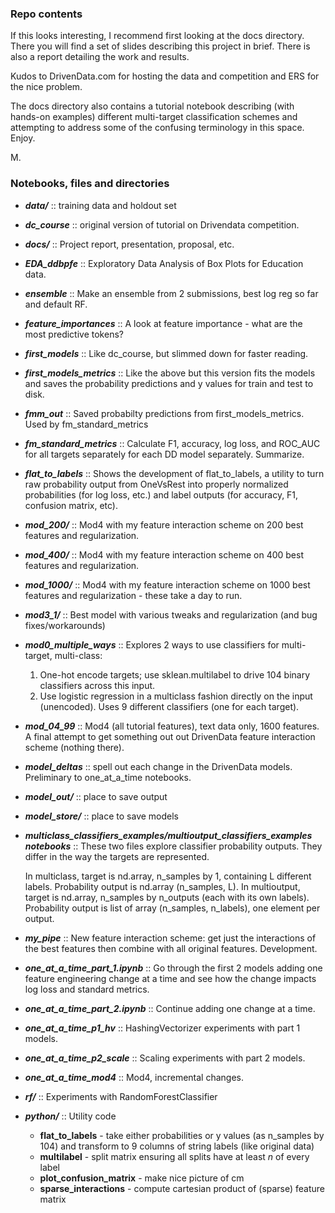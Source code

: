 
### Repo contents

If this looks interesting, I recommend first looking at the docs directory.  There you will find a set of slides describing this project in brief.  There is also a report detailing the work and results.

Kudos to DrivenData.com for hosting the data and competition and ERS for the nice problem.

The docs directory also contains a tutorial notebook describing (with hands-on examples) different multi-target classification schemes and attempting to address some of the confusing terminology in this space.  Enjoy.

M.


### Notebooks,  files and directories

* __*data/*__  :: training data and holdout set

* __*dc_course*__  :: original version of tutorial on Drivendata competition.

* __*docs/*__  :: Project report, presentation, proposal, etc.

* __*EDA_ddbpfe*__ :: Exploratory Data Analysis of Box Plots for Education data.
    
* __*ensemble*__ :: Make an ensemble from 2 submissions, best log reg so far and default RF.

* __*feature_importances*__ :: A look at feature importance - what are the most predictive tokens?

* __*first_models*__ :: Like dc_course, but slimmed down for faster reading.

* __*first_models_metrics*__ :: Like the above but this version fits the models and saves the probability predictions and y values for train and test to disk. 

* __*fmm_out*__ :: Saved probabilty predictions from first_models_metrics.  Used by fm_standard_metrics

* __*fm_standard_metrics*__ ::  Calculate F1, accuracy, log loss, and ROC_AUC for all targets separately for each DD model separately.  Summarize.
    
* __*flat_to_labels*__ :: Shows the development of flat_to_labels, a utility to turn raw probability output from OneVsRest into properly normalized probabilities (for log loss, etc.) and label outputs (for accuracy, F1, confusion matrix, etc).

* __*mod_200/*__ :: Mod4 with my feature interaction scheme on 200 best features and regularization. 

* __*mod_400/*__ :: Mod4 with my feature interaction scheme on 400 best features and regularization. 

* __*mod_1000/*__ :: Mod4 with my feature interaction scheme on 1000 best features and regularization - these take a day to run. 

* __*mod3_1/*__  :: Best model with various tweaks and regularization (and bug fixes/workarounds)

* __*mod0_multiple_ways*__ :: Explores 2 ways to use classifiers for multi-target, multi-class:

    1. One-hot encode targets; use sklean.multilabel to drive 104 binary classifiers across this input.
    2. Use logistic regression in a multiclass fashion directly on the input (unencoded). Uses 9 different classifiers (one for each target).

* __*mod_04_99*__ :: Mod4 (all tutorial features), text data only, 1600 features.  A final attempt to get something out out DrivenData feature interaction scheme (nothing there).

* __*model_deltas*__  :: spell out each change in the DrivenData models.  Preliminary to one_at_a_time notebooks.

* __*model_out/*__  :: place to save output
 
* __*model_store/*__  :: place to save models

* __*multiclass_classifiers_examples/multioutput_classifiers_examples notebooks*__ :: These two files explore classifier probability outputs.  They differ in the way the targets are represented.  

    In multiclass, target is nd.array, n_samples by 1, containing L different labels. Probability output is nd.array (n_samples, L).  In multioutput, target is nd.array, n_samples by n_outputs (each with its own labels).  Probability output is list of array (n_samples, n_labels), one element per output.
    
* __*my_pipe*__ :: New feature interaction scheme: get just the interactions of the best features then combine with all original features.  Development.

* __*one_at_a_time_part_1.ipynb*__ :: Go through the first 2 models adding one feature engineering change at a time and see how the change impacts log loss and standard metrics. 
  
* __*one_at_a_time_part_2.ipynb*__ :: Continue adding one change at a time.

* __*one_at_a_time_p1_hv*__ ::  HashingVectorizer experiments with part 1 models.

* __*one_at_a_time_p2_scale*__ ::  Scaling experiments with part 2 models.

* __*one_at_a_time_mod4*__ :: Mod4, incremental changes.

* __*rf/*__ :: Experiments with RandomForestClassifier

* __*python/*__ ::     Utility code
    * __flat_to_labels__ - take either probabilities or y values (as n_samples by 104) and transform to 9 columns of string labels (like original data)
    * __multilabel__ - split matrix ensuring all splits have at least *n* of every label 
    * __plot_confusion_matrix__ - make nice picture of cm
    * __sparse_interactions__ - compute cartesian product of (sparse) feature matrix
    
 
    
